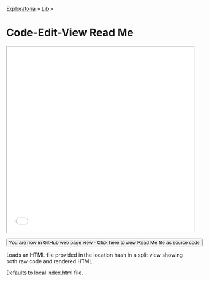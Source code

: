 [Exploratoria]( http://exploratoria.github.io ) &raquo; [Lib]( http://exploratoria.github.io/lib/ ) &raquo;

Code-Edit-View Read Me
====

<span style=display:none>_View as a web page to see the content of this iframe_</span>
<iframe src=code-edit-view.html width=100% height=500px></iframe>  

<span style="display: none"> [You are now in GitHub source code view - Click here to view Read Me file as a web page]( http://exploratoria.github.io/lib/code-edit-view/index.html 'View file as a web page' ) </span>
<input type=button value="You are now in GitHub web page view - Click here to view Read Me file as source code" onclick="window.location.href='https://github.com/exploratoria/exploratoria.github.io/tree/master/lib/code-edit-view/'" />


Loads an HTML file provided in the location hash in a split view showing both raw code and rendered HTML.

Defaults to local index.html file.
